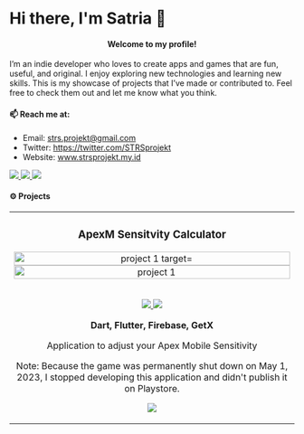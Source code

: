 # Hi there, I'm Satria 👋 
#### <h4 align="Center">Welcome to my profile!</h4>
I’m an indie developer who loves to create apps and games that are fun, useful, and original. I enjoy exploring new technologies and learning new skills. This is my showcase of projects that I’ve made or contributed to. Feel free to check them out and let me know what you think.

#### 📫 Reach me at:
- Email: strs.projekt@gmail.com
- Twitter: https://twitter.com/STRSprojekt
- Website: www.strsprojekt.my.id

<p>
  <a href="mailto:strs.projekt@gmail.com" target="_blank">
    <img src="https://img.shields.io/badge/Email-D14836?style=for-the-badge&logo=gmail&logoColor=white"/>
  </a>  
  <a href="https://twitter.com/STRSprojekt" target="_blank">
    <img src= "https://img.shields.io/badge/Twitter-000000?style=for-the-badge&logo=x&logoColor=white"/>
  </a>
  <a href="https://www.strsprojekt.my.id" target="_blank">
    <img src= "https://img.shields.io/badge/website-222426?style=for-the-badge&logo=About.me&logoColor=white"/>
  </a>
</p>


<h4 align="left">⚙️ Projects</h4>
<div align="center">
	<table>
		<tr>
			<td width="50%">
				<h3 align="center">ApexM Sensitvity Calculator</h3>
				<div align="center">  
					<a href="https://github.com/STRSprojekt/STRSprojekt/blob/main/apexmsenscalc/logo.png" >
						<img src="logo.png" alt="project 1 target="_blank"" height="100%" />
					</a>
					<a href="https://github.com/STRSprojekt/STRSprojekt/blob/main/apexmsenscalc/Mockup.png" >
						<img src="Mockup.png" alt="project 1" height="100%" />
					</a>
					<br>
					<br>
          <p>
						<a href="https://github.com/STRSprojekt/apexmsenscalc" target="_blank">
							<img src="https://img.shields.io/badge/Unreleased-lightgrey?style=for-the-badge&color=ffff00"/>
						</a>  
						<a href="https://github.com/STRSprojekt/apexmsenscalc" target="_blank">
              <img src="https://img.shields.io/badge/Discontinued-lightgrey?style=for-the-badge&color=ff5252"/>
						</a>
					</p>
					<p><strong>Dart, Flutter, Firebase, GetX</strong></p>
          <p>
            Application to adjust your Apex Mobile Sensitivity
					</p><p>Note: Because the game was permanently shut down on May 1, 2023, I stopped developing this application and didn't publish it on Playstore.</p>
          <p>
						<a href="https://github.com/STRSprojekt/apexmsenscalc" target="_blank">
							<img src="https://img.shields.io/badge/GitHub-100000?style=for-the-badge&logo=github&logoColor=white"/>
						</a>  
					</p>
				</div>
			</td>
	</table>
</div>
<br />
